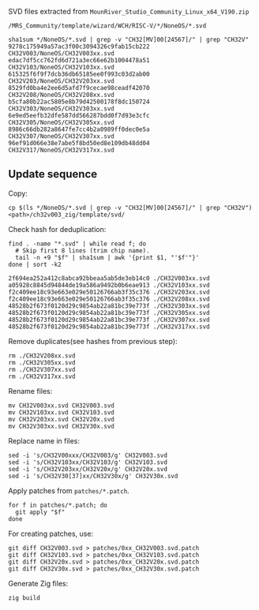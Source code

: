 SVD files extracted from `MounRiver_Studio_Community_Linux_x64_V190.zip`

`/MRS_Community/template/wizard/WCH/RISC-V/*/NoneOS/*.svd`

```shell
sha1sum */NoneOS/*.svd | grep -v "CH32[MV]00[24567]/" | grep "CH32V"
9278c175949a57ac3f00c3094326c9fab15cb222  CH32V003/NoneOS/CH32V003xx.svd
edac7df5cc762fd6d721a3ec66e62b1004478a51  CH32V103/NoneOS/CH32V103xx.svd
615325f6f9f7dcb36db65185ee0f993c03d2ab00  CH32V203/NoneOS/CH32V203xx.svd
8529fd0ba4e2ee6d5afd7f9cecae98ceadf42070  CH32V208/NoneOS/CH32V208xx.svd
b5cfa80b22ac5805e8b79d42500178f8dc150724  CH32V303/NoneOS/CH32V303xx.svd
6e9ed5eefb32dfe587dd566287bdd0f7d93e3cfc  CH32V305/NoneOS/CH32V305xx.svd
8986c66db282a8647fe7cc4b2a0989ff0dec0e5a  CH32V307/NoneOS/CH32V307xx.svd
96ef91d066e38e7abe5f8bd50ed8e109db48dd04  CH32V317/NoneOS/CH32V317xx.svd
```

## Update sequence

Copy:

```shell
cp $(ls */NoneOS/*.svd | grep -v "CH32[MV]00[24567]/" | grep "CH32V") <path>/ch32v003_zig/template/svd/
```

Check hash for deduplication:

```shell
find . -name "*.svd" | while read f; do
  # Skip first 8 lines (trim chip name).
  tail -n +9 "$f" | sha1sum | awk '{print $1, "'$f'"}'
done | sort -k2

2f694ea252a412c8abca92bbeaa5ab5de3eb14c0 ./CH32V003xx.svd
a05928c8845d94844de19a586a9492b0b6eae913 ./CH32V103xx.svd
f2c409ee18c93e663e029e50126766ab3f35c376 ./CH32V203xx.svd
f2c409ee18c93e663e029e50126766ab3f35c376 ./CH32V208xx.svd
48528b2f673f0120d29c9854ab22a81bc39e773f ./CH32V303xx.svd
48528b2f673f0120d29c9854ab22a81bc39e773f ./CH32V305xx.svd
48528b2f673f0120d29c9854ab22a81bc39e773f ./CH32V307xx.svd
48528b2f673f0120d29c9854ab22a81bc39e773f ./CH32V317xx.svd
```

Remove duplicates(see hashes from previous step):

```shell
rm ./CH32V208xx.svd
rm ./CH32V305xx.svd
rm ./CH32V307xx.svd
rm ./CH32V317xx.svd
```

Rename files:

```shell
mv CH32V003xx.svd CH32V003.svd
mv CH32V103xx.svd CH32V103.svd
mv CH32V203xx.svd CH32V20x.svd
mv CH32V303xx.svd CH32V30x.svd
```

Replace name in files:

```shell
sed -i 's/CH32V00xxx/CH32V003/g' CH32V003.svd
sed -i 's/CH32V103xx/CH32V103/g' CH32V103.svd
sed -i 's/CH32V203xx/CH32V20x/g' CH32V20x.svd
sed -i 's/CH32V30[37]xx/CH32V30x/g' CH32V30x.svd
```

Apply patches from `patches/*.patch`.

```shell
for f in patches/*.patch; do
  git apply "$f"
done
```

For creating patches, use:

```shell
git diff CH32V003.svd > patches/0xx_CH32V003.svd.patch
git diff CH32V103.svd > patches/0xx_CH32V103.svd.patch
git diff CH32V20x.svd > patches/0xx_CH32V20x.svd.patch
git diff CH32V30x.svd > patches/0xx_CH32V30x.svd.patch
```

Generate Zig files:

```shell
zig build
```

